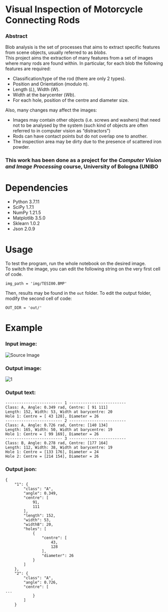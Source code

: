 # Visual Inspection of Motorcycle Connecting Rods
### Abstract
Blob analysis is the set of processes that aims to extract specific features from scene objects, usually referred to as *blobs*. 
\
This project aims the extraction of many features from a set of images where many rods are found within. In particular, for each blob the following features are required:

* Classification/type of the rod (there are only 2 types).
* Position and Orientation (modulo π).
* Length (*L*), Width (*W*).
* Width at the barycenter (*Wb*).
* For each hole, position of the centre and diameter size.

Also, many changes may affect the images:
* Images may contain other objects (i.e. screws and washers) that need not to be analysed by the system (such kind of objects are often referred to in computer vision as “distractors”)
* Rods can have contact points but do not overlap one to another.  
* The inspection area may be dirty due to the presence of scattered iron powder.

### This work has been done as a project for the *Computer Vision and Image Processing* course, University of Bologna (UNIBO


# Dependencies
* Python 3.7.11
* SciPy 1.7.1
* NumPy 1.21.5
* Matplotlib 3.5.0
* Sklearn 1.0.2
* Json 2.0.9

# Usage
To test the program, run the whole notebook on the desired image. \
To switch the image, you can edit the following string on the very first cell of code. 
``` 
img_path = 'img/TESI00.BMP'
```
Then, results may be found in the `out` folder.
To edit the output folder, modify the second cell of code:
``` 
OUT_DIR = 'out/'
```
# Example
### Input image:
![Source Image](https://i.imgur.com/HVmzU5l.png)

### Output image:
![1](https://i.imgur.com/UWVRQI4.png)  

### Output text:
```
------------------------- 1 -------------------------
Class: A, Angle: 0.349 rad, Centre: [ 91 111]
Length: 152, Width: 53, Width at barycentre: 20
Hole 1: Centre = [ 43 128], Diameter = 26
------------------------- 2 -------------------------
Class: A, Angle: 0.726 rad, Centre: [140 134]
Length: 165, Width: 50, Width at barycentre: 19
Hole 1: Centre = [ 99 169], Diameter = 26
------------------------- 3 -------------------------
Class: B, Angle: 0.278 rad, Centre: [177 164]
Length: 112, Width: 38, Width at barycentre: 19
Hole 1: Centre = [133 176], Diameter = 24
Hole 2: Centre = [214 154], Diameter = 26
```

### Output json:
```
{
    "1": {
        "class": "A",
        "angle": 0.349,
        "centre": [
            91,
            111
        ],
        "length": 152,
        "width": 53,
        "widthB": 20,
        "holes": [
            {
                "centre": [
                    43,
                    128
                ],
                "diameter": 26
            }
        ]
    },
    "2": {
        "class": "A",
        "angle": 0.726,
        "centre": [
...
            }
        ]
    }
```